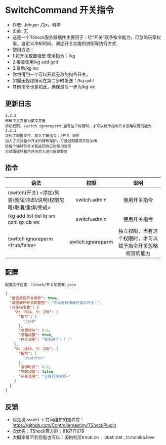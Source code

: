 # SwitchCommand 开关指令

- 作者: Johuan ,Cjx，羽学
- 出处: 无
- 这是一个Tshock服务器插件主要用于：给“开关”赋予指令能力，可忽略玩家权限、自定义冷却时间、阐述开关功能的说明等执行方式
- 使用方法：
- 1.将开关放置墙壁 使用指令：/kg
- 2.接着使用/kg add god
- 3.最后/kg wc
- 你将得到一个可以开启无敌的指令开关，
- 如需无视权限可在第二步时发送：/kg qxhl 
- 其他指令也是如此，确保最后一步为/kg wc

## 更新日志

```
1.2.2
修改中文变量为英文变量
添加权限，switch.ignoreperm,当有这个权限时，才可以赋予指令开关忽略权限的能力
1.2.1
汉化了配置文件，加入了新指令：/开关 说明
加入了只对指令开关的特殊保护，可通过配置项开启关闭
给每个独特的开关能返回自己的使用说明
对试图破坏指令开关的人进行反馈警告
```

## 指令

| 语法           |        权限         |   说明   |
| -------------- | :-----------------: | :------: |
| /switch(开关) <添加/列表/删除/冷却/说明/权限忽略/取消/重绑/完成>  | switch.admin | 使用开关指令 |
| /kg add list del lq sm qxhl qx cb wc  | switch.admin | 使用开关指令 |
| /switch ignoreperm  <true/false>  | switch.ignoreperm | 独立权限，当有这个权限时，才可以赋予指令开关忽略权限的能力 |

## 配置
    配置文件位置：tshock/开关配置表.json
```json
{
  "是否开启开关保护": true,
  "试图破坏开关的警告": "你没有权限破坏指令开关！",
  "开关指令表": {
    "X: 1984, Y: 226": {
      "指令": [
        "/god"
      ],
      "冷却时间": 0.0,
      "忽略权限": true,
      "开关说明": "我无敌了！！！"
    },
    "X: 1985, Y: 226": {
      "指令": [
        "/butcher"
      ],
      "冷却时间": 0.0,
      "忽略权限": false,
      "开关说明": "让我们清清怪~"
    }
  }
}
```
## 反馈
- 优先发issued -> 共同维护的插件库：https://github.com/Controllerdestiny/TShockPlugin
- 次优先：TShock官方群：816771079
- 大概率看不到但是也可以：国内社区trhub.cn ，bbstr.net , tr.monika.love